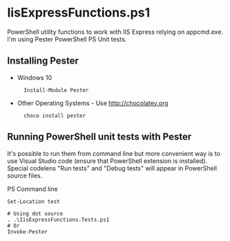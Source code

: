 # IisExpressFunctions.ps1

PowerShell utility functions to work with IIS Express relying on
appcmd.exe. I'm using Pester PowerShell PS Unit tests.

## Installing Pester

* Windows 10

        Install-Module Pester

* Other Operating Systems - Use <http://chocolatey.org>

        choco install pester

## Running PowerShell unit tests with Pester

It's possible to run them from command line but more convenient way is to use Visual Studio code
(ensure that PowerShell extension is installed). Special codelens "Run tests" and "Debug tests"
will appear in PowerShell source files.

PS Command line

    Set-Location test

    # Using dot source
    . .\IisExpressFunctions.Tests.ps1
    # Or
    Invoke-Pester